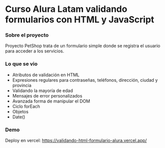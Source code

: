 # Curso Alura Latam validando formularios con HTML y JavaScript

### Sobre el proyecto

Proyecto PetShop trata de un formulario simple donde se registra el usuario para acceder a los servicios.

### Lo que se vio
- Atributos de validación en HTML
- Expresiones regulares para contraseñas, teléfonos, dirección, ciudad y provincia
- Validando la mayoría de edad
- Mensajes de error personalizados
- Avanzada forma de manipular el DOM
- Ciclo forEach
- Objetos
- Date()

### Demo
Deploy en vercel: https://validando-html-formulario-alura.vercel.app/
